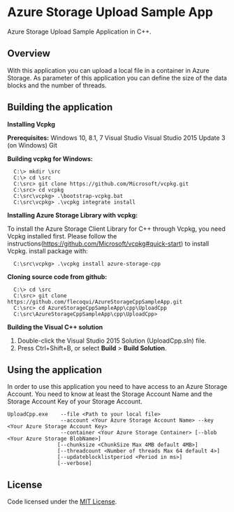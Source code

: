# Azure Storage Upload Sample App
Azure Storage Upload Sample Application in C++.

Overview
--------
With this application you can upload a local file in a container in Azure Storage.
As parameter of this application you can define the size of the data blocks and the number of threads.


Building the application
------------------------

**Installing Vcpkg**

**Prerequisites:**
Windows 10, 8.1, 7
Visual Studio Visual Studio 2015 Update 3 (on Windows)
Git

**Building vcpkg for Windows:**

      C:\> mkdir \src
      C:\> cd \src
      C:\src> git clone https://github.com/Microsoft/vcpkg.git
      C:\src> cd vcpkg
      C:\src\vcpkg> .\bootstrap-vcpkg.bat
      C:\src\vcpkg> .\vcpkg integrate install

**Installing Azure Storage Library with vcpkg:**

To install the Azure Storage Client Library for C++ through Vcpkg, you need Vcpkg installed first. Please follow the instructions(https://github.com/Microsoft/vcpkg#quick-start) to install Vcpkg.
install package with:

      C:\src\vcpkg> .\vcpkg install azure-storage-cpp

**Cloning source code from github:**

      C:\> cd \src
      C:\src> git clone https://github.com/flecoqui/AzureStorageCppSampleApp.git
      C:\src> cd AzureStorageCppSampleApp\cpp\UploadCpp
      C:\src\AzureStorageCppSampleApp\cpp\UploadCpp> 

**Building the Visual C++ solution**

1. Double-click the Visual Studio 2015 Solution (UploadCpp.sln) file.
4. Press Ctrl+Shift+B, or select **Build** \> **Build Solution**.


Using the application
---------------------
In order to use this application you need to have access to an Azure Storage Account.
You need to know at least the Storage Account Name and the Storage Account Key of your Storage Account.


	UploadCpp.exe    --file <Path to your local file> 
	                 --account <Your Azure Storage Account Name> --key <Your Azure Storage Account Key> 
	                 --container <Your Azure Storage Container> [--blob <Your Azure Storage BlobName>]
	                [--chunksize <ChunkSize Max 4MB default 4MB>]
	                [--threadcount <Number of threads Max 64 default 4>] 
	                [--updateblocklistperiod <Period in ms>] 
					[--verbose] 


License
-------

Code licensed under the [MIT License](LICENSE.txt).

